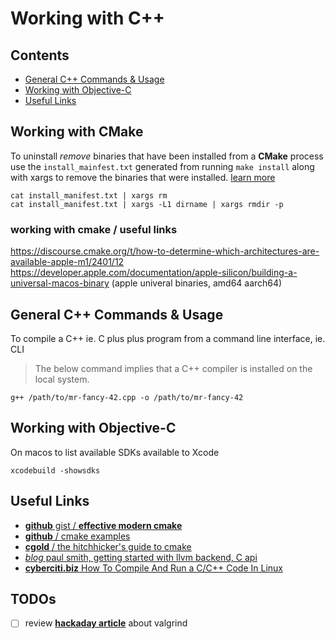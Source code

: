 # Working with C++

## Contents

<a id="contents"></a>


- [General C++ Commands & Usage](#general-c++-commands-and-usage)
- [Working with Objective-C](#working-with-objective-c)
- [Useful Links](#useful-links)

## Working with CMake

<a id="working-with-cmake"></a>

To uninstall _remove_ binaries that have been installed from a **CMake** process use the `install_mainfest.txt` generated from running `make install` along with xargs to remove the binaries that were installed. [learn more][so1]

```shell
cat install_manifest.txt | xargs rm
cat install_manifest.txt | xargs -L1 dirname | xargs rmdir -p
```

[so1]: <https://stackoverflow.com/a/48914285/708807>

### working with cmake / useful links

https://discourse.cmake.org/t/how-to-determine-which-architectures-are-available-apple-m1/2401/12
https://developer.apple.com/documentation/apple-silicon/building-a-universal-macos-binary (apple univeral binaries, amd64 aarch64)

## General C++ Commands & Usage

<a id="general-c++-commands-and-usage"></a>

To compile a C++ ie. C plus plus program from a command line interface, ie. CLI

> The below command implies that a C++ compiler is installed on the local system.

```shell
g++ /path/to/mr-fancy-42.cpp -o /path/to/mr-fancy-42
```


## Working with Objective-C

<a id="working-with-objective-c"></a>

On macos to list available SDKs available to Xcode

```shell
xcodebuild -showsdks
```

## Useful Links

<a id="useful-links"></a>

- [**github** gist / **effective modern cmake**][lnk1]
- [**github** / cmake examples][lnk2]
- [**cgold** / the hitchhicker's guide to cmake][lnk3]
- [_blog_ paul smith, getting started with llvm backend, C api](https://www.pauladamsmith.com/blog/2015/01/how-to-get-started-with-llvm-c-api.html)
- [**cyberciti.biz** How To Compile And Run a C/C++ Code In Linux](https://www.cyberciti.biz/faq/howto-compile-and-run-c-cplusplus-code-in-linux/)

[lnk1]: <https://gist.github.com/mbinna/c61dbb39bca0e4fb7d1f73b0d66a4fd1>
[lnk2]: <https://github.com/ttroy50/cmake-examples>
[lnk3]: <https://cgold.readthedocs.io/en/latest/>

## TODOs

<a id="todos"></a>

- [ ] review [**hackaday article**][1] about valgrind

[1]: <https://hackaday.com/2020/04/29/using-valgrind-to-track-down-known-and-unknown-bugs-in-your-code/>
